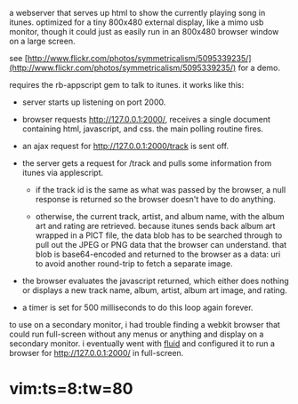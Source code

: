 a webserver that serves up html to show the currently playing song in itunes.
optimized for a tiny 800x480 external display, like a mimo usb monitor, though
it could just as easily run in an 800x480 browser window on a large screen.

see [http://www.flickr.com/photos/symmetricalism/5095339235/](http://www.flickr.com/photos/symmetricalism/5095339235/) for a demo.

requires the rb-appscript gem to talk to itunes.  it works like this:

- server starts up listening on port 2000.

- browser requests http://127.0.0.1:2000/, receives a single document containing
  html, javascript, and css.  the main polling routine fires.

- an ajax request for http://127.0.0.1:2000/track is sent off.

- the server gets a request for /track and pulls some information from itunes
  via applescript.

	- if the track id is the same as what was passed by the browser, a null
	  response is returned so the browser doesn't have to do anything.

	- otherwise, the current track, artist, and album name, with the album
	  art and rating are retrieved.  because itunes sends back album art
	  wrapped in a PICT file, the data blob has to be searched through to
	  pull out the JPEG or PNG data that the browser can understand.  that
	  blob is base64-encoded and returned to the browser as a data: uri to
	  avoid another round-trip to fetch a separate image.

- the browser evaluates the javascript returned, which either does nothing or
  displays a new track name, album, artist, album art image, and rating.

- a timer is set for 500 milliseconds to do this loop again forever.

to use on a secondary monitor, i had trouble finding a webkit browser that could
run full-screen without any menus or anything and display on a secondary
monitor.  i eventually went with [fluid](http://fluidapp.com/) and configured it
to run a browser for http://127.0.0.1:2000/ in full-screen.

# vim:ts=8:tw=80
